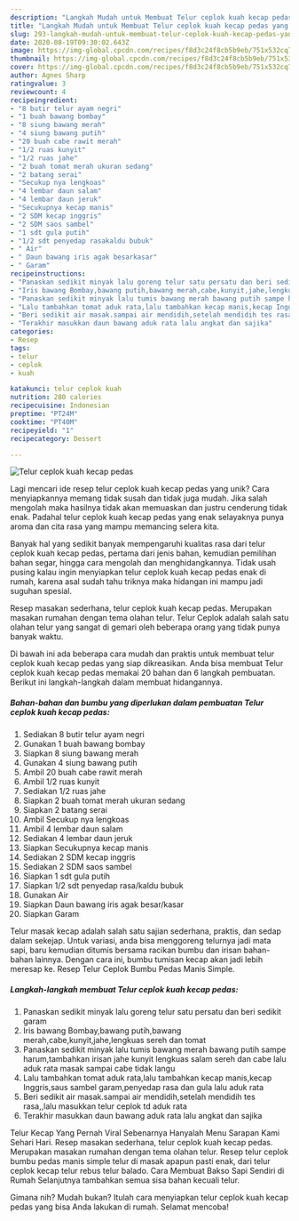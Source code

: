 ```yaml
---
description: "Langkah Mudah untuk Membuat Telur ceplok kuah kecap pedas yang Enak"
title: "Langkah Mudah untuk Membuat Telur ceplok kuah kecap pedas yang Enak"
slug: 293-langkah-mudah-untuk-membuat-telur-ceplok-kuah-kecap-pedas-yang-enak
date: 2020-08-19T09:30:02.643Z
image: https://img-global.cpcdn.com/recipes/f8d3c24f8cb5b9eb/751x532cq70/telur-ceplok-kuah-kecap-pedas-foto-resep-utama.jpg
thumbnail: https://img-global.cpcdn.com/recipes/f8d3c24f8cb5b9eb/751x532cq70/telur-ceplok-kuah-kecap-pedas-foto-resep-utama.jpg
cover: https://img-global.cpcdn.com/recipes/f8d3c24f8cb5b9eb/751x532cq70/telur-ceplok-kuah-kecap-pedas-foto-resep-utama.jpg
author: Agnes Sharp
ratingvalue: 3
reviewcount: 4
recipeingredient:
- "8 butir telur ayam negri"
- "1 buah bawang bombay"
- "8 siung bawang merah"
- "4 siung bawang putih"
- "20 buah cabe rawit merah"
- "1/2 ruas kunyit"
- "1/2 ruas jahe"
- "2 buah tomat merah ukuran sedang"
- "2 batang serai"
- "Secukup nya lengkoas"
- "4 lembar daun salam"
- "4 lembar daun jeruk"
- "Secukupnya kecap manis"
- "2 SDM kecap inggris"
- "2 SDM saos sambel"
- "1 sdt gula putih"
- "1/2 sdt penyedap rasakaldu bubuk"
- " Air"
- " Daun bawang iris agak besarkasar"
- " Garam"
recipeinstructions:
- "Panaskan sedikit minyak lalu goreng telur satu persatu dan beri sedikit garam"
- "Iris bawang Bombay,bawang putih,bawang merah,cabe,kunyit,jahe,lengkuas sereh dan tomat"
- "Panaskan sedikit minyak lalu tumis bawang merah bawang putih sampe harum,tambahkan irisan jahe kunyit lengkuas salam sereh dan cabe lalu aduk rata masak sampai cabe tidak langu"
- "Lalu tambahkan tomat aduk rata,lalu tambahkan kecap manis,kecap Inggris,saus sambel garam,penyedap rasa dan gula lalu aduk rata"
- "Beri sedikit air masak.sampai air mendidih,setelah mendidih tes rasa,,lalu masukkan telur ceplok td aduk rata"
- "Terakhir masukkan daun bawang aduk rata lalu angkat dan sajika"
categories:
- Resep
tags:
- telur
- ceplok
- kuah

katakunci: telur ceplok kuah 
nutrition: 280 calories
recipecuisine: Indonesian
preptime: "PT24M"
cooktime: "PT40M"
recipeyield: "1"
recipecategory: Dessert

---
```



![Telur ceplok kuah kecap pedas](https://img-global.cpcdn.com/recipes/f8d3c24f8cb5b9eb/751x532cq70/telur-ceplok-kuah-kecap-pedas-foto-resep-utama.jpg)

Lagi mencari ide resep telur ceplok kuah kecap pedas yang unik? Cara menyiapkannya memang tidak susah dan tidak juga mudah. Jika salah mengolah maka hasilnya tidak akan memuaskan dan justru cenderung tidak enak. Padahal telur ceplok kuah kecap pedas yang enak selayaknya punya aroma dan cita rasa yang mampu memancing selera kita.

Banyak hal yang sedikit banyak mempengaruhi kualitas rasa dari telur ceplok kuah kecap pedas, pertama dari jenis bahan, kemudian pemilihan bahan segar, hingga cara mengolah dan menghidangkannya. Tidak usah pusing kalau ingin menyiapkan telur ceplok kuah kecap pedas enak di rumah, karena asal sudah tahu triknya maka hidangan ini mampu jadi suguhan spesial.

Resep masakan sederhana, telur ceplok kuah kecap pedas. Merupakan masakan rumahan dengan tema olahan telur. Telur Ceplok adalah salah satu olahan telur yang sangat di gemari oleh beberapa orang yang tidak punya banyak waktu.


Di bawah ini ada beberapa cara mudah dan praktis untuk membuat telur ceplok kuah kecap pedas yang siap dikreasikan. Anda bisa membuat Telur ceplok kuah kecap pedas memakai 20 bahan dan 6 langkah pembuatan. Berikut ini langkah-langkah dalam membuat hidangannya.

<!--inarticleads1-->

##### Bahan-bahan dan bumbu yang diperlukan dalam pembuatan Telur ceplok kuah kecap pedas:

1. Sediakan 8 butir telur ayam negri
1. Gunakan 1 buah bawang bombay
1. Siapkan 8 siung bawang merah
1. Gunakan 4 siung bawang putih
1. Ambil 20 buah cabe rawit merah
1. Ambil 1/2 ruas kunyit
1. Sediakan 1/2 ruas jahe
1. Siapkan 2 buah tomat merah ukuran sedang
1. Siapkan 2 batang serai
1. Ambil Secukup nya lengkoas
1. Ambil 4 lembar daun salam
1. Sediakan 4 lembar daun jeruk
1. Siapkan Secukupnya kecap manis
1. Sediakan 2 SDM kecap inggris
1. Sediakan 2 SDM saos sambel
1. Siapkan 1 sdt gula putih
1. Siapkan 1/2 sdt penyedap rasa/kaldu bubuk
1. Gunakan  Air
1. Siapkan  Daun bawang iris agak besar/kasar
1. Siapkan  Garam


Telur masak kecap adalah salah satu sajian sederhana, praktis, dan sedap dalam sekejap. Untuk variasi, anda bisa menggoreng telurnya jadi mata sapi, baru kemudian ditumis bersama racikan bumbu dan irisan bahan-bahan lainnya. Dengan cara ini, bumbu tumisan kecap akan jadi lebih meresap ke. Resep Telur Ceplok Bumbu Pedas Manis Simple. 

<!--inarticleads2-->

##### Langkah-langkah membuat Telur ceplok kuah kecap pedas:

1. Panaskan sedikit minyak lalu goreng telur satu persatu dan beri sedikit garam
1. Iris bawang Bombay,bawang putih,bawang merah,cabe,kunyit,jahe,lengkuas sereh dan tomat
1. Panaskan sedikit minyak lalu tumis bawang merah bawang putih sampe harum,tambahkan irisan jahe kunyit lengkuas salam sereh dan cabe lalu aduk rata masak sampai cabe tidak langu
1. Lalu tambahkan tomat aduk rata,lalu tambahkan kecap manis,kecap Inggris,saus sambel garam,penyedap rasa dan gula lalu aduk rata
1. Beri sedikit air masak.sampai air mendidih,setelah mendidih tes rasa,,lalu masukkan telur ceplok td aduk rata
1. Terakhir masukkan daun bawang aduk rata lalu angkat dan sajika


Telur Kecap Yang Pernah Viral Sebenarnya Hanyalah Menu Sarapan Kami Sehari Hari. Resep masakan sederhana, telur ceplok kuah kecap pedas. Merupakan masakan rumahan dengan tema olahan telur. Resep telur ceplok bumbu pedas manis simple telur di masak apapun pasti enak, dari telur ceplok kecap telur rebus telur balado. Cara Membuat Bakso Sapi Sendiri di Rumah Selanjutnya tambahkan semua sisa bahan kecuali telur. 

Gimana nih? Mudah bukan? Itulah cara menyiapkan telur ceplok kuah kecap pedas yang bisa Anda lakukan di rumah. Selamat mencoba!
